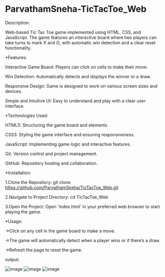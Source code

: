 # ParvathamSneha-TicTacToe_Web
Description:

Web-based Tic Tac Toe game implemented using HTML, CSS, and JavaScript. The game features an interactive board where two players can take turns to mark X and O, with automatic win detection and a clear reset functionality.


*Features:

Interactive Game Board: Players can click on cells to make their move.

Win Detection: Automatically detects and displays the winner or a draw.

Responsive Design: Game is designed to work on various screen sizes and devices.

Simple and Intuitive UI: Easy to understand and play with a clear user interface.


*Technologies Used:

HTML5: Structuring the game board and elements.

CSS3: Styling the game interface and ensuring responsiveness.

JavaScript: Implementing game logic and interactive features.

Git: Version control and project management.

GitHub: Repository hosting and collaboration.


*Installation:

1.Clone the Repository:
git clone https://github.com/ParvathamSneha/TicTacToe_Web.git

2.Navigate to Project Directory:
cd TicTacToe_Web

3.Open the Project:
Open 'index.html' in your preferred web browser to start playing the game.


*Usage:

->Click on any cell in the game board to make a move.

->The game will automatically detect when a player wins or if there’s a draw.

->Refresh the page to reset the game.

output:

![image](https://github.com/user-attachments/assets/b82e4fcd-cf66-47c8-b362-c2649dd28ce4)
![image](https://github.com/user-attachments/assets/ebad4d4e-551a-4a5b-b77f-b37739876559)
![image](https://github.com/user-attachments/assets/b40e5312-0d5a-4643-882a-f013231ad5a9)



